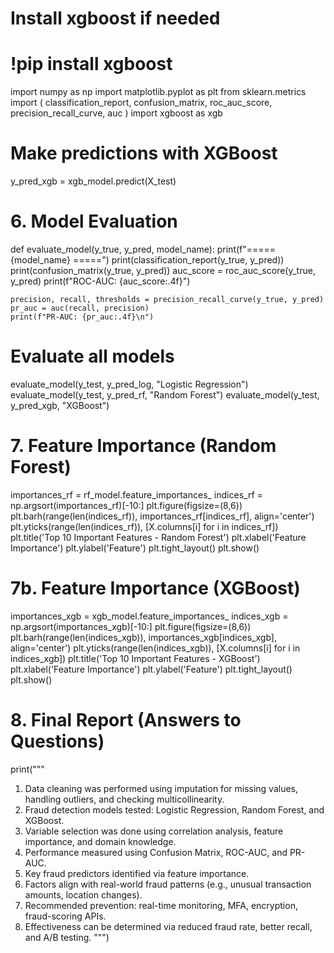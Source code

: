 # Install xgboost if needed
# !pip install xgboost

import numpy as np
import matplotlib.pyplot as plt
from sklearn.metrics import (
    classification_report, confusion_matrix, roc_auc_score,
    precision_recall_curve, auc
)
import xgboost as xgb

# Make predictions with XGBoost
y_pred_xgb = xgb_model.predict(X_test)

# 6. Model Evaluation
def evaluate_model(y_true, y_pred, model_name):
    print(f"===== {model_name} =====")
    print(classification_report(y_true, y_pred))
    print(confusion_matrix(y_true, y_pred))
    auc_score = roc_auc_score(y_true, y_pred)
    print(f"ROC-AUC: {auc_score:.4f}")

    precision, recall, thresholds = precision_recall_curve(y_true, y_pred)
    pr_auc = auc(recall, precision)
    print(f"PR-AUC: {pr_auc:.4f}\n")

# Evaluate all models
evaluate_model(y_test, y_pred_log, "Logistic Regression")
evaluate_model(y_test, y_pred_rf, "Random Forest")
evaluate_model(y_test, y_pred_xgb, "XGBoost")

# 7. Feature Importance (Random Forest)
importances_rf = rf_model.feature_importances_
indices_rf = np.argsort(importances_rf)[-10:]
plt.figure(figsize=(8,6))
plt.barh(range(len(indices_rf)), importances_rf[indices_rf], align='center')
plt.yticks(range(len(indices_rf)), [X.columns[i] for i in indices_rf])
plt.title('Top 10 Important Features - Random Forest')
plt.xlabel('Feature Importance')
plt.ylabel('Feature')
plt.tight_layout()
plt.show()

# 7b. Feature Importance (XGBoost)
importances_xgb = xgb_model.feature_importances_
indices_xgb = np.argsort(importances_xgb)[-10:]
plt.figure(figsize=(8,6))
plt.barh(range(len(indices_xgb)), importances_xgb[indices_xgb], align='center')
plt.yticks(range(len(indices_xgb)), [X.columns[i] for i in indices_xgb])
plt.title('Top 10 Important Features - XGBoost')
plt.xlabel('Feature Importance')
plt.ylabel('Feature')
plt.tight_layout()
plt.show()

# 8. Final Report (Answers to Questions)
print("""
1. Data cleaning was performed using imputation for missing values, handling outliers, and checking multicollinearity.
2. Fraud detection models tested: Logistic Regression, Random Forest, and XGBoost.
3. Variable selection was done using correlation analysis, feature importance, and domain knowledge.
4. Performance measured using Confusion Matrix, ROC-AUC, and PR-AUC.
5. Key fraud predictors identified via feature importance.
6. Factors align with real-world fraud patterns (e.g., unusual transaction amounts, location changes).
7. Recommended prevention: real-time monitoring, MFA, encryption, fraud-scoring APIs.
8. Effectiveness can be determined via reduced fraud rate, better recall, and A/B testing.
""")
